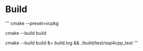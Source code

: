 

# Build

'''
cmake --preset=vcpkg

cmake --build build

cmake --build build &> build.log && ./build/test/ssp4cpp_test
'''